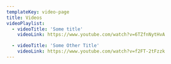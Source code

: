 ```yaml
---
templateKey: video-page
title: Videos
videoPlaylist:
  - videoTitle: 'Some title'
    videoLink: https://www.youtube.com/watch?v=6TZfnNytHvA

  - videoTitle: 'Some Other Title'
    videoLink: https://www.youtube.com/watch?v=f2FT-2tFzzk
---
```


